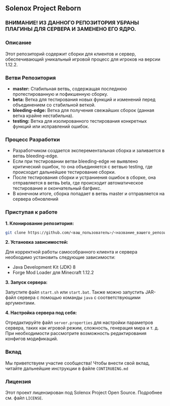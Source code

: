 ## Solenox Project Reborn

### ВНИМАНИЕ! ИЗ ДАННОГО РЕПОЗИТОРИЯ УБРАНЫ ПЛАГИНЫ ДЛЯ СЕРВЕРА И ЗАМЕНЕНО ЕГО ЯДРО.

### Описание

Этот репозиторий содержит сборки для клиентов и сервер, обеспечивающий уникальный игровой процесс для игроков на версии 1.12.2.

### Ветви Репозитория

* **master:** Стабильная ветвь, содержащая последнюю протестированную и пофикшенную сборку.
* **beta:** Ветка для тестирования новых функций и изменений перед объединением со стабильной веткой.
* **bleeding-edge:** Ветка для получения свежайших сборок (данная ветка крайне нестабильна).
* **testing:** Ветка для изолированного тестирования конкретных функций или исправлений ошибок.

### Процесс Разработки

* Разработчиком создается эксперементальная сборка и заливается в ветвь bleeding-edge.
* Если при тестировании ветви bleeding-edge не выявлено критический ошибок, то она объединяется с ветвью testing, где происходит дальнейшее тестирование сборки.
* После тестирования сборки и устраниения ошибок в сборке, она отправляется в ветвь beta, где происходит автоматическое тестирование и окончательный багфикс.
* В конечном итоге, сборка попадает в ветвь master и отправляется на сервера обновлений     

### Приступая к работе

**1. Клонирование репозитория:**

```bash
git clone https://github.com/<ваш_пользователь>/<название_вашего_репозитория>.git
```

**2. Установка зависимостей:**

Для корректной работы самособранного клиента и сервера необходимо установить следующие зависимости:

* Java Development Kit (JDK) 8
* Forge Mod Loader для Minecraft 1.12.2

**3. Запуск сервера:**

Запустите файл `start.sh` или `start.bat`. Также можно запустить JAR-файл сервера с помощью команды `java` с соответствующими аргументами.

**4. Настройка сервера под себя:**

Отредактируйте файл `server.properties` для настройки параметров сервера, таких как игровой режим, сложность, генерация мира и т. д. При необходимости рассмотрите возможность редактирования конфигов модификаций.


### Вклад

Мы приветствуем участие сообщества! Чтобы внести свой вклад, читайте дальнейшие инструкции в файле `CONTIRUBING.md`

### Лицензия

Этот проект лицензирован под Solenox Project Open Source. Подробнее см. файл `LICENSE`.
